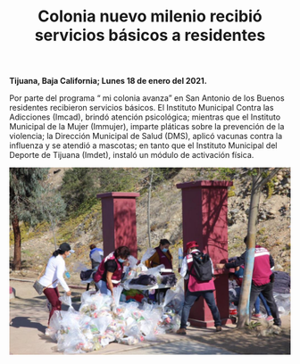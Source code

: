 ﻿---
layout: blog
title: "Colonia nuevo milenio recibió servicios básicos a residentes"
Date: 2021-01-18
categories: tijuana
permalink: /:categories/:title:output_ext
image: /img/cnr/2021-01-18-colonia-nuevo-milenio-recibio-servicios-basicos-a-residentes.jpeg
alt: "Titulo"
autor:
---


**Tijuana, Baja California; Lunes 18 de enero del 2021.** 


Por parte del programa “ mi colonia avanza” en San Antonio de los Buenos residentes recibieron servicios básicos. El Instituto Municipal Contra las Adicciones (Imcad), brindó atención psicológica; mientras que el Instituto Municipal de la Mujer (Immujer), imparte pláticas sobre la prevención de la violencia; la Dirección Municipal de Salud (DMS), aplicó vacunas contra la influenza y se atendió a mascotas; en tanto que el Instituto Municipal del Deporte de Tijuana (Imdet), instaló un módulo de activación física.




<div id="carouselExampleSlidesOnly" class="carousel slide" data-ride="carousel">
  <div class="carousel-inner">
    <div class="carousel-item active">
       <img class="d-block w-100" src="/img/cnr/2021-01-18-colonia-nuevo-milenio-recibio-servicios-basicos-a-residentes.jpeg" loading="lazy"  alt="Titulo">
    </div>
  </div>
</div>